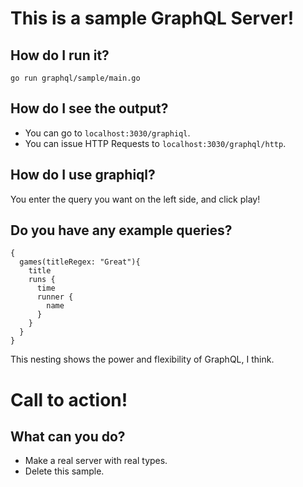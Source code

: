 # This is a sample GraphQL Server!
## How do I run it?
`go run graphql/sample/main.go`

## How do I see the output?
- You can go to `localhost:3030/graphiql`.
- You can issue HTTP Requests to `localhost:3030/graphql/http`.

## How do I use graphiql?
You enter the query you want on the left side, and click play!

## Do you have any example queries?
```
{
  games(titleRegex: "Great"){
    title
    runs {
      time
      runner {
        name
      }
    }
  }
}
```
This nesting shows the power and flexibility of GraphQL, I think.

# Call to action!
## What can you do?
- Make a real server with real types.
- Delete this sample.